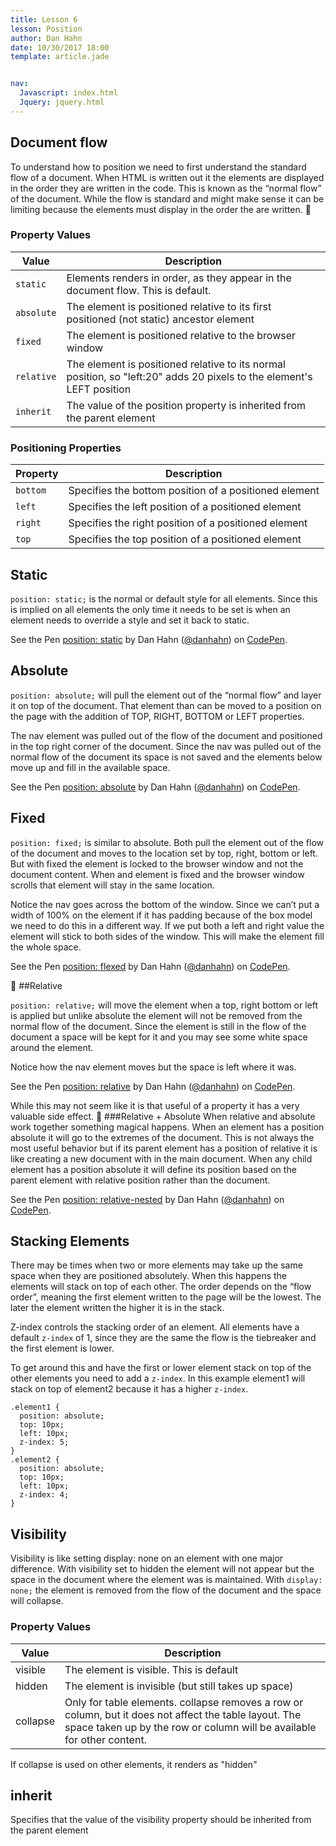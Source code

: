 ```yaml
---
title: Lesson 6
lesson: Position
author: Dan Hahn
date: 10/30/2017 18:00
template: article.jade


nav:
  Javascript: index.html
  Jquery: jquery.html
---
```


## Document flow

To understand how to position we need to first understand the standard flow of a document.  When HTML is written out it the elements are displayed in the order they are written in the code.  This is known as the “normal flow” of the document.  While the flow is standard and might make sense it can be limiting because the elements must display in the order the are written.

### Property Values

Value    | Description
---------|----------------------------------------------------------------------------------------------------------------------
`static`   | Elements renders in order, as they appear in the document flow. This is default.
`absolute` | The element is positioned relative to its first positioned (not static) ancestor element
`fixed`    | The element is positioned relative to the browser window
`relative` | The element is positioned relative to its normal position, so "left:20" adds 20 pixels to the element's LEFT position
`inherit`  | The value of the position property is inherited from the parent element

### Positioning Properties

Property | Description
---------|------------------------------------------------------
`bottom`   | Specifies the bottom position of a positioned element
`left`     | Specifies the left position of a positioned element
`right`    | Specifies the right position of a positioned element
`top`      | Specifies the top position of a positioned element

## Static
`position: static;` is the normal or default style for all elements.  Since this is implied on all elements the only time it needs to be set is when an element needs to override a style and set it back to static.

<p data-height="265" data-theme-id="light" data-slug-hash="rLvoNX" data-default-tab="css,result" data-user="danhahn" data-embed-version="2" class="codepen">See the Pen <a href="http://codepen.io/danhahn/pen/rLvoNX/">position: static</a> by Dan Hahn (<a href="http://codepen.io/danhahn">@danhahn</a>) on <a href="http://codepen.io">CodePen</a>.</p>
<script async src="//assets.codepen.io/assets/embed/ei.js"></script>


## Absolute
`position: absolute;` will pull the element out of the “normal flow” and layer it on top of the document.  That element than can be moved to a position on the page with the addition of TOP, RIGHT, BOTTOM or LEFT properties.

The nav element was pulled out of the flow of the document and positioned in the top right corner of the document.  Since the nav was pulled out of the normal flow of the document its space is not saved and the elements below move up and fill in the available space.

<p data-height="265" data-theme-id="light" data-slug-hash="dXZwPW" data-default-tab="css,result" data-user="danhahn" data-embed-version="2" class="codepen">See the Pen <a href="http://codepen.io/danhahn/pen/dXZwPW/">position: absolute</a> by Dan Hahn (<a href="http://codepen.io/danhahn">@danhahn</a>) on <a href="http://codepen.io">CodePen</a>.</p>
<script async src="//assets.codepen.io/assets/embed/ei.js"></script>


## Fixed
`position: fixed;` is similar to absolute.  Both pull the element out of the flow of the document and moves to the location set by top, right, bottom or left.  But with fixed the element is locked to the browser window and not the document content.  When and element is fixed and the browser window scrolls that element will stay in the same location.  

Notice the nav goes across the bottom of the window.  Since we can’t put a width of 100% on the element if it has padding because of the box model we need to do this in a different way.  If we put both a left and right value the element will stick to both sides of the window. This will make the element fill the whole space.


<p data-height="265" data-theme-id="light" data-slug-hash="xOjmwE" data-default-tab="css,result" data-user="danhahn" data-embed-version="2" class="codepen">See the Pen <a href="http://codepen.io/danhahn/pen/xOjmwE/">position: flexed</a> by Dan Hahn (<a href="http://codepen.io/danhahn">@danhahn</a>) on <a href="http://codepen.io">CodePen</a>.</p>
<script async src="//assets.codepen.io/assets/embed/ei.js"></script>


##Relative

`position: relative;` will move the element when a top, right bottom or left is applied but unlike absolute the element will not be removed from the normal flow of the document.  Since the element is still in the flow of the document a space will be kept for it and you may see some white space around the element.

Notice how the nav element moves but the space is left where it was.  


<p data-height="265" data-theme-id="light" data-slug-hash="bZrOVQ" data-default-tab="css,result" data-user="danhahn" data-embed-version="2" class="codepen">See the Pen <a href="http://codepen.io/danhahn/pen/bZrOVQ/">position: relative</a> by Dan Hahn (<a href="http://codepen.io/danhahn">@danhahn</a>) on <a href="http://codepen.io">CodePen</a>.</p>
<script async src="//assets.codepen.io/assets/embed/ei.js"></script>

While this may not seem like it is that useful of a property it has a very valuable side effect.

###Relative + Absolute
When relative and absolute work together something magical happens.  When an element has a position absolute it will go to the extremes of the document.  This is not always the most useful behavior but if its parent element has a position of relative it is like creating a new document with in the main document. When any child element has a position absolute it will define its position based on the parent element with relative position rather than the document.

<p data-height="265" data-theme-id="light" data-slug-hash="GqdPox" data-default-tab="css,result" data-user="danhahn" data-embed-version="2" class="codepen">See the Pen <a href="http://codepen.io/danhahn/pen/GqdPox/">position: relative-nested</a> by Dan Hahn (<a href="http://codepen.io/danhahn">@danhahn</a>) on <a href="http://codepen.io">CodePen</a>.</p>
<script async src="//assets.codepen.io/assets/embed/ei.js"></script>


## Stacking Elements
There may be times when two or more elements may take up the same space when they are positioned absolutely.  When this happens the elements will stack on top of each other.  The order depends on the “flow order”, meaning the first element written to the page will be the lowest.  The later the element written the higher it is in the stack.

Z-index controls the stacking order of an element. All elements have a default `z-index` of 1, since they are the same the flow is the tiebreaker and the first element is lower.

To get around this and have the first or lower element stack on top of the other elements you need to add a `z-index`. In this example element1 will stack on top of element2 because it has a higher `z-index`.

```
.element1 {
  position: absolute;
  top: 10px;
  left: 10px;
  z-index: 5;
}
.element2 {
  position: absolute;
  top: 10px;
  left: 10px;
  z-index: 4;
}
```

## Visibility

Visibility is like setting display: none on an element with one major difference. With visibility set to hidden the element will not appear but the space in the document where the element was is maintained. With `display: none;` the element is removed from the flow of the document and the space will collapse.

### Property Values

Value    | Description
---------|---------------------------------------------------------------------------------------------------------------------------------------------------------------------------------
visible  | The element is visible. This is default
hidden   | The element is invisible (but still takes up space)
collapse | Only for table elements. collapse removes a row or column, but it does not affect the table layout. The space taken up by the row or column will be available for other content.

If collapse is used on other elements, it renders as "hidden"

## inherit
Specifies that the value of the visibility property should be inherited from the parent element
